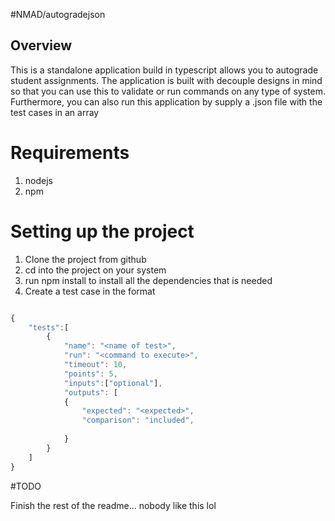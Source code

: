 #NMAD/autogradejson

## Overview
This is a standalone application build in typescript allows you to autograde student assignments. The application
is built with decouple designs in mind so that you can use this to validate or run commands
on any type of system. Furthermore, you can also run this application by supply a
.json file with the test cases in an array


# Requirements
1. nodejs
2. npm

# Setting up the project
1. Clone the project from github
2. cd into the project on your system
3. run npm install to install all the dependencies that is needed
4. Create a test case in the format

```typescript

{
    "tests":[
        {
            "name": "<name of test>",
            "run": "<command to execute>",
            "timeout": 10,
            "points": 5,
            "inputs":["optional"],
            "outputs": [
            {
                "expected": "<expected>",
                "comparison": "included",
                
            }
        }
    ]
}

```

#TODO

Finish the rest of the readme... nobody like this lol